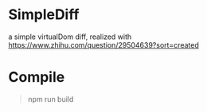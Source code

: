 # SimpleDiff
a simple virtualDom diff, realized with https://www.zhihu.com/question/29504639?sort=created

# Compile
> npm run build
